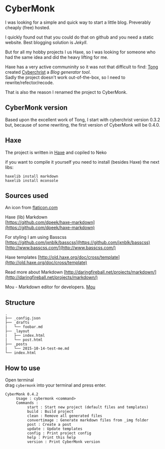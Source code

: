 # CyberMonk

I was looking for a simple and quick way to start a little blog.
Preverably cheaply (free) hosted.

I quickly found out that you could do that on github and you need a static website.
Best blogging solution is *Jekyll*.

But for all my hobby projects I us Haxe, so I was looking for someone who had the same idea and did the heavy lifting for me.

Haxe has a very active communinity so it was not that difficult to find: [Tong](http://blog.disktree.net/) created [Cyberchrist](https://github.com/tong/cyberchrist) a _Blog generator tool_.   
Sadly the project doesn't work out-of-the-box, so I need to rewrite/refector/recode.

That is also the reason I renamed the project to CyberMonk.


## CyberMonk version

Based upon the excellent work of Tong, I start with cyberchrist version 0.3.2
but, because of some rewriting, the first version of CyberMonk will be 0.4.0.


## Haxe

The project is written in [Haxe](http://haxe.org/) and copiled to Neko

if you want to compile it yourself you need to install (besides Haxe) the next libs:

```
haxelib install markdown
haxelib install mconsole
```

## Sources used

An icon from [flaticon.com](http://www.flaticon.com/free-icon/feather-outline_43793)

Haxe (lib) Markdown  
[https://github.com/dpeek/haxe-markdown](https://github.com/dpeek/haxe-markdown)

For styling I am using Basscss  
[https://github.com/jxnblk/basscss](https://github.com/jxnblk/basscss)  
[http://www.basscss.com/](http://www.basscss.com/)

Haxe templates
[http://old.haxe.org/doc/cross/template](http://old.haxe.org/doc/cross/template)

Read more about Markdown
[http://daringfireball.net/projects/markdown/](http://daringfireball.net/projects/markdown/) 

Mou - Markdown editor for developers.
[Mou](http://25.io/mou/)



## Structure
```
.
├── _config.json
├── _drafts
|   └── foobar.md
├── _layout
|   ├── index.html
|   └── post.html
├── _posts
|   └── 2015-10-14-test-me.md
└── index.html
```


## How to use

Open terminal  
drag `cybermonk` into your terminal and press enter.

```
CyberMonk 0.4.2
     Usage : cybermonk <command>
     Commands :
          start : Start new project (default files and templates)
          build : Build project
          clean : Remove all generated files
          convertimage : Generate markdown files from _img folder
          post : Create a post
          update : Update templates
          config : Print project config
          help : Print this help
          version : Print CyberMonk version

```